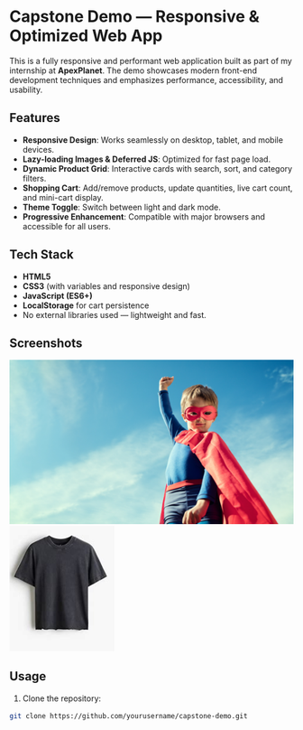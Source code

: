 # Capstone Demo — Responsive & Optimized Web App

This is a fully responsive and performant web application built as part of my internship at **ApexPlanet**. The demo showcases modern front-end development techniques and emphasizes performance, accessibility, and usability.

## Features

- **Responsive Design**: Works seamlessly on desktop, tablet, and mobile devices.  
- **Lazy-loading Images & Deferred JS**: Optimized for fast page load.  
- **Dynamic Product Grid**: Interactive cards with search, sort, and category filters.  
- **Shopping Cart**: Add/remove products, update quantities, live cart count, and mini-cart display.  
- **Theme Toggle**: Switch between light and dark mode.  
- **Progressive Enhancement**: Compatible with major browsers and accessible for all users.  

## Tech Stack

- **HTML5**  
- **CSS3** (with variables and responsive design)  
- **JavaScript (ES6+)**  
- **LocalStorage** for cart persistence  
- No external libraries used — lightweight and fast.

## Screenshots

![Hero Section](images/hero.png)  
![Product Grid](images/product1.png)  

## Usage

1. Clone the repository:  
```bash
git clone https://github.com/yourusername/capstone-demo.git
